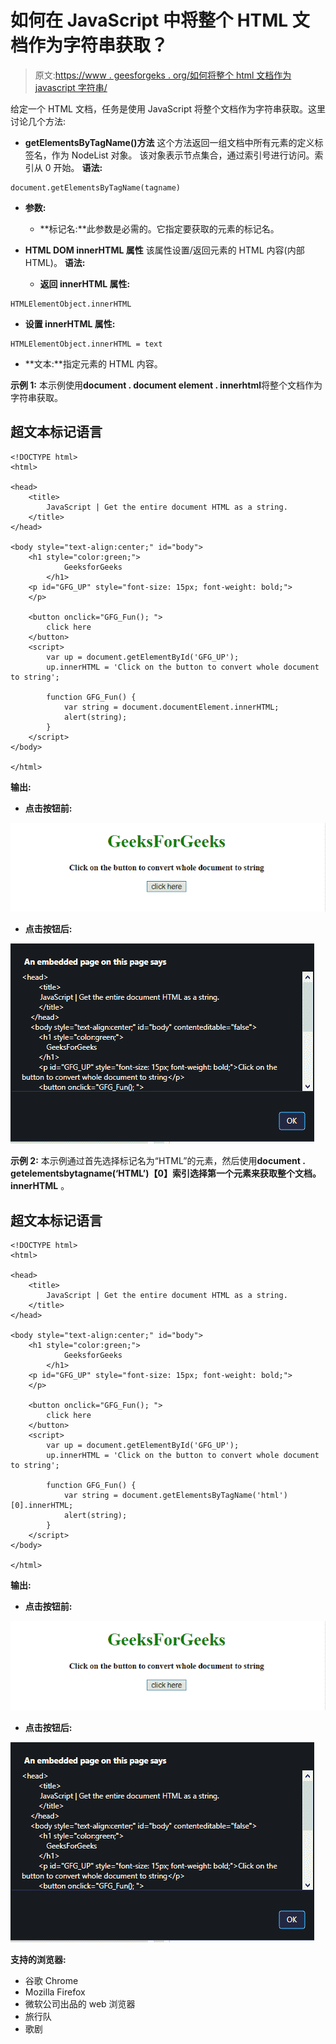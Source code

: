 # 如何在 JavaScript 中将整个 HTML 文档作为字符串获取？

> 原文:[https://www . geesforgeks . org/如何将整个 html 文档作为 javascript 字符串/](https://www.geeksforgeeks.org/how-to-get-the-entire-html-document-as-a-string-in-javascript/)

给定一个 HTML 文档，任务是使用 JavaScript 将整个文档作为字符串获取。这里讨论几个方法:

*   **getElementsByTagName()方法**
    这个方法返回一组文档中所有元素的定义标签名，作为 NodeList 对象。
    该对象表示节点集合，通过索引号进行访问。索引从 0 开始。
    **语法:**

```
document.getElementsByTagName(tagname)
```

*   **参数:**
    *   **标记名:**此参数是必需的。它指定要获取的元素的标记名。

*   **HTML DOM innerHTML 属性**
    该属性设置/返回元素的 HTML 内容(内部 HTML)。
    **语法:**
    *   **返回 innerHTML 属性:**

```
HTMLElementObject.innerHTML
```

*   **设置 innerHTML 属性:**

```
HTMLElementObject.innerHTML = text
```

*   **文本:**指定元素的 HTML 内容。

**示例 1:** 本示例使用**document . document element . innerhtml**将整个文档作为字符串获取。

## 超文本标记语言

```
<!DOCTYPE html> 
<html>

<head>
    <title>
        JavaScript | Get the entire document HTML as a string.
    </title>
</head>

<body style="text-align:center;" id="body">
    <h1 style="color:green;"> 
            GeeksforGeeks 
        </h1>
    <p id="GFG_UP" style="font-size: 15px; font-weight: bold;">
    </p>

    <button onclick="GFG_Fun(); ">
        click here
    </button>
    <script>
        var up = document.getElementById('GFG_UP');
        up.innerHTML = 'Click on the button to convert whole document to string';

        function GFG_Fun() {
            var string = document.documentElement.innerHTML;
            alert(string);
        }
    </script>
</body>

</html>
```

**输出:**

*   **点击按钮前:**

![](img/6a5650b21537b81a44de382468ce9951.png)

*   **点击按钮后:**

![](img/f0652730f472089ffff5744b7fd98bf8.png)

**示例 2:** 本示例通过首先选择标记名为“HTML”的元素，然后使用**document . getelementsbytagname(‘HTML’)【0】索引选择第一个元素来获取整个文档。innerHTML** 。

## 超文本标记语言

```
<!DOCTYPE html> 
<html>

<head>
    <title>
        JavaScript | Get the entire document HTML as a string.
    </title>
</head>

<body style="text-align:center;" id="body">
    <h1 style="color:green;"> 
            GeeksforGeeks 
        </h1>
    <p id="GFG_UP" style="font-size: 15px; font-weight: bold;">
    </p>

    <button onclick="GFG_Fun(); ">
        click here
    </button>
    <script>
        var up = document.getElementById('GFG_UP');
        up.innerHTML = 'Click on the button to convert whole document to string';

        function GFG_Fun() {
            var string = document.getElementsByTagName('html')[0].innerHTML;
            alert(string);
        }
    </script>
</body>

</html>
```

**输出:**

*   **点击按钮前:**

![](img/6a5650b21537b81a44de382468ce9951.png)

*   **点击按钮后:**

![](img/f0652730f472089ffff5744b7fd98bf8.png)

**支持的浏览器:**

*   谷歌 Chrome
*   Mozilla Firefox
*   微软公司出品的 web 浏览器
*   旅行队
*   歌剧